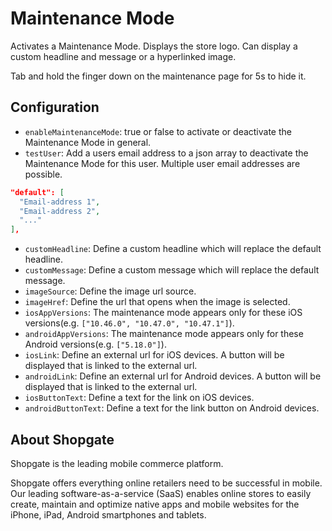 # Maintenance Mode

Activates a Maintenance Mode. Displays the store logo. Can display a custom headline and message or a hyperlinked image.

Tab and hold the finger down on the maintenance page for 5s to hide it.

## Configuration

- `enableMaintenanceMode`: true or false to activate or deactivate the Maintenance Mode in general.
- `testUser`: Add a users email address to a json array to deactivate the Maintenance Mode for this user. Multiple user email addresses are possible.
```json
"default": [
  "Email-address 1",
  "Email-address 2",
  "..."
],
```
- `customHeadline`: Define a custom headline which will replace the default headline.
- `customMessage`: Define a custom message which will replace the default message.
- `imageSource`: Define the image url source.
- `imageHref`: Define the url that opens when the image is selected.
- `iosAppVersions`: The maintenance mode appears only for these iOS versions(e.g. `["10.46.0", "10.47.0", "10.47.1"]`).
- `androidAppVersions`: The maintenance mode appears only for these Android versions(e.g. `["5.18.0"]`).
- `iosLink`: Define an external url for iOS devices. A button will be displayed that is linked to the external url.
- `androidLink`: Define an external url for Android devices. A button will be displayed that is linked to the external url.
- `iosButtonText`: Define a text for the link on iOS devices.
- `androidButtonText`: Define a text for the link button on Android devices.

## About Shopgate

Shopgate is the leading mobile commerce platform.

Shopgate offers everything online retailers need to be successful in mobile. Our leading
software-as-a-service (SaaS) enables online stores to easily create, maintain and optimize native
apps and mobile websites for the iPhone, iPad, Android smartphones and tablets.
